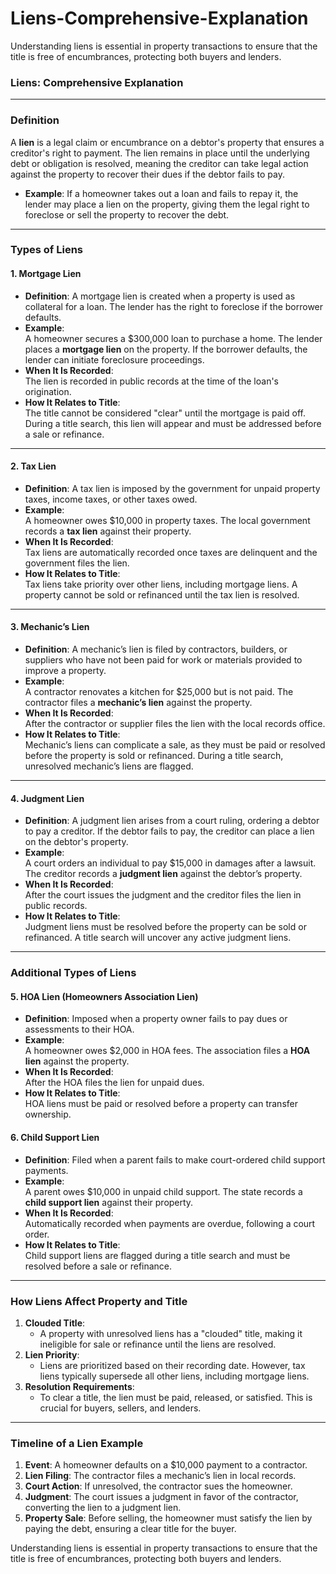 # Liens-Comprehensive-Explanation
Understanding liens is essential in property transactions to ensure that the title is free of encumbrances, protecting both buyers and lenders.

### **Liens: Comprehensive Explanation**

---

### **Definition**
A **lien** is a legal claim or encumbrance on a debtor's property that ensures a creditor's right to payment. The lien remains in place until the underlying debt or obligation is resolved, meaning the creditor can take legal action against the property to recover their dues if the debtor fails to pay.

- **Example**: If a homeowner takes out a loan and fails to repay it, the lender may place a lien on the property, giving them the legal right to foreclose or sell the property to recover the debt.

---

### **Types of Liens**

#### **1. Mortgage Lien**
- **Definition**: A mortgage lien is created when a property is used as collateral for a loan. The lender has the right to foreclose if the borrower defaults.  
- **Example**:  
  A homeowner secures a $300,000 loan to purchase a home. The lender places a **mortgage lien** on the property. If the borrower defaults, the lender can initiate foreclosure proceedings.  
- **When It Is Recorded**:  
  The lien is recorded in public records at the time of the loan's origination.  
- **How It Relates to Title**:  
  The title cannot be considered "clear" until the mortgage is paid off. During a title search, this lien will appear and must be addressed before a sale or refinance.

---

#### **2. Tax Lien**
- **Definition**: A tax lien is imposed by the government for unpaid property taxes, income taxes, or other taxes owed.  
- **Example**:  
  A homeowner owes $10,000 in property taxes. The local government records a **tax lien** against their property.  
- **When It Is Recorded**:  
  Tax liens are automatically recorded once taxes are delinquent and the government files the lien.  
- **How It Relates to Title**:  
  Tax liens take priority over other liens, including mortgage liens. A property cannot be sold or refinanced until the tax lien is resolved.

---

#### **3. Mechanic’s Lien**
- **Definition**: A mechanic’s lien is filed by contractors, builders, or suppliers who have not been paid for work or materials provided to improve a property.  
- **Example**:  
  A contractor renovates a kitchen for $25,000 but is not paid. The contractor files a **mechanic’s lien** against the property.  
- **When It Is Recorded**:  
  After the contractor or supplier files the lien with the local records office.  
- **How It Relates to Title**:  
  Mechanic’s liens can complicate a sale, as they must be paid or resolved before the property is sold or refinanced. During a title search, unresolved mechanic’s liens are flagged.

---

#### **4. Judgment Lien**
- **Definition**: A judgment lien arises from a court ruling, ordering a debtor to pay a creditor. If the debtor fails to pay, the creditor can place a lien on the debtor's property.  
- **Example**:  
  A court orders an individual to pay $15,000 in damages after a lawsuit. The creditor records a **judgment lien** against the debtor’s property.  
- **When It Is Recorded**:  
  After the court issues the judgment and the creditor files the lien in public records.  
- **How It Relates to Title**:  
  Judgment liens must be resolved before the property can be sold or refinanced. A title search will uncover any active judgment liens.

---

### **Additional Types of Liens**

#### **5. HOA Lien (Homeowners Association Lien)**
- **Definition**: Imposed when a property owner fails to pay dues or assessments to their HOA.  
- **Example**:  
  A homeowner owes $2,000 in HOA fees. The association files a **HOA lien** against the property.  
- **When It Is Recorded**:  
  After the HOA files the lien for unpaid dues.  
- **How It Relates to Title**:  
  HOA liens must be paid or resolved before a property can transfer ownership.

#### **6. Child Support Lien**
- **Definition**: Filed when a parent fails to make court-ordered child support payments.  
- **Example**:  
  A parent owes $10,000 in unpaid child support. The state records a **child support lien** against their property.  
- **When It Is Recorded**:  
  Automatically recorded when payments are overdue, following a court order.  
- **How It Relates to Title**:  
  Child support liens are flagged during a title search and must be resolved before a sale or refinance.

---

### **How Liens Affect Property and Title**

1. **Clouded Title**:  
   - A property with unresolved liens has a "clouded" title, making it ineligible for sale or refinance until the liens are resolved.  
2. **Lien Priority**:  
   - Liens are prioritized based on their recording date. However, tax liens typically supersede all other liens, including mortgage liens.
3. **Resolution Requirements**:  
   - To clear a title, the lien must be paid, released, or satisfied. This is crucial for buyers, sellers, and lenders.

---

### **Timeline of a Lien Example**

1. **Event**: A homeowner defaults on a $10,000 payment to a contractor.  
2. **Lien Filing**: The contractor files a mechanic’s lien in local records.  
3. **Court Action**: If unresolved, the contractor sues the homeowner.  
4. **Judgment**: The court issues a judgment in favor of the contractor, converting the lien to a judgment lien.  
5. **Property Sale**: Before selling, the homeowner must satisfy the lien by paying the debt, ensuring a clear title for the buyer.

Understanding liens is essential in property transactions to ensure that the title is free of encumbrances, protecting both buyers and lenders.
